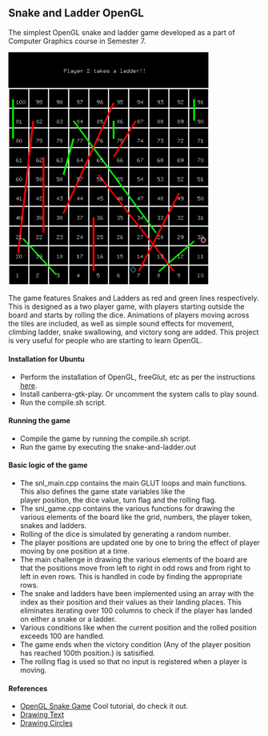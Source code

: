 
## Snake and Ladder OpenGL

The simplest OpenGL snake and ladder game developed as a part of Computer Graphics course in Semester 7.

<img src="board.png" style="width:400px;"/>

The game features Snakes and Ladders as red and green lines respectively. This is designed as a two player game, with players starting outside the board and starts by rolling the dice. Animations of players moving across the tiles are included, as well as simple sound effects for movement, climbing ladder, snake swallowing, and victory song are added. This project is very useful for people who are starting to learn OpenGL.

#### Installation for Ubuntu
- Perform the installation of OpenGL, freeGlut, etc as per the instructions [here](http://www.cse.iitm.ac.in/~vplab/courses/CG/opengl_start.html).
- Install canberra-gtk-play. Or uncomment the system calls to play sound.
- Run the compile.sh script.

#### Running the game
- Compile the game by running the compile.sh script.
- Run the game by executing the snake-and-ladder.out

#### Basic logic of the game

- The snl_main.cpp contains the main GLUT loops and main functions. This also defines the game state variables like the \
player position, the dice value, turn flag and the rolling flag.
- The snl_game.cpp contains the various functions for drawing the various elements of the board like the grid, numbers, the player token, snakes and ladders.
- Rolling of the dice is simulated by generating a random number.
- The player positions are updated one by one to bring the effect of player moving by one position at a time.
- The main challenge in drawing the various elements of the board are that the positions move from left to right in odd rows and from right to left in even rows. This is handled in code by finding the appropriate rows.
- The snake and ladders have been implemented using an array with the index as their position and their values as their landing places. This eliminates iterating over 100 columns to check if the player has landed on either a snake or a ladder.
- Various conditions like when the current position and the rolled position exceeds 100 are handled.
- The game ends when the victory condition (Any of the player position has reached 100th position.) is satisified.
- The rolling flag is used so that no input is registered when a player is moving.

#### References
- [OpenGL Snake Game](https://www.youtube.com/watch?v=6Miai_t_ksw&list=PLWzp0Bbyy_3gXc0YBxiIR9Tb5KfmLSL_C) Cool tutorial, do check it out.
- [Drawing Text](https://www.youtube.com/watch?v=elE__Nouv54)
- [Drawing Circles](https://stackoverflow.com/questions/22444450/drawing-circle-with-opengl)
